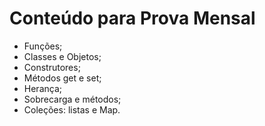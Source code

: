 # Conteúdo para Prova Mensal

- Funções;
- Classes e Objetos;
- Construtores;
- Métodos get e set;
- Herança;
- Sobrecarga e métodos;
- Coleções: listas e Map.